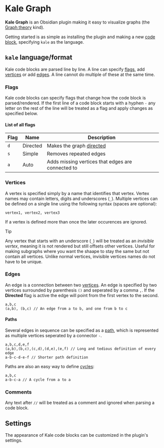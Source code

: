 # Kale Graph

**Kale Graph** is an Obsidian plugin making it easy to visualize graphs (the
[Graph theory](https://en.wikipedia.org/wiki/Graph_theory) kind).

Getting started is as simple as installing the plugin and making a new [code
block](https://help.obsidian.md/Editing+and+formatting/Basic+formatting+syntax#Code+blocks),
specifying `kale` as the language.

## `kale` language/format

Kale code blocks are parsed line by line. A line can specify [flags](#flags),
add [vertices](#vertices) or add [edges](#edges). A line cannot do multiple of
these at the same time.

### Flags

Kale code blocks can specify flags that change how the code block is
parsed/rendered. If the first line of a code block starts with a hyphen `-` any
letter on the rest of the line will be treated as a flag and apply changes as
specified below.

#### List of all flags

| Flag | Name     | Description                                                              |
| ---- | -------- | ------------------------------------------------------------------------ |
| `d`  | Directed | Makes the graph [directed](https://en.wikipedia.org/wiki/Directed_graph) |
| `s`  | Simple   | Removes repeated edges                                                   |
| `a`  | Auto     | Adds missing vertices that edges are connected to                        |

### Vertices

A vertex is specified simply by a name that identifies that vertex. Vertex
names may contain letters, digits and underscores (`_`). Multiple vertices can
be defined on a single line using the following syntax (spaces are optional):

```kale
vertex1, vertex2, vertex3
```

If a vertex is defined more than once the later occurences are ignored.

> [!TIP]  
> Any vertex that starts with an underscore (`_`) will be treated as an
> *invisible vertex*, meaning it is not rendered but still offsets other
> vertices. Useful for making subgraphs where you want the shaape to stay the
> same but not contain all vertices. Unlike normal vertices, invisible
> vertices names do not have to be unique.

### Edges

An edge is a connection between two [vertices](#vertices). An edge is specified
by two vertices surrounded by parenthesis `()` and seperated by a comma `,`. If
the **Directed** flag is active the edge will point from the first vertex to
the second.

```kale
a,b,c
(a,b), (b,c) // An edge from a to b, and one from b to c
```

#### Paths

Several edges in sequence can be specified as a [path](
https://en.wikipedia.org/wiki/Path_(graph_theory)), which is represented as
multiple vertices seperated by a connector `-`.

```kale
a,b,c,d,e,f
(a,b),(b,c),(c,d),(d,e),(e,f) // Long and tedious definition of every edge
a-b-c-d-e-f // Shorter path definition
```

Paths are also an easy way to define [cycles](
https://en.wikipedia.org/wiki/Cycle_(graph_theory)):

```kale
a,b,c
a-b-c-a // A cycle from a to a
```

### Comments

Any text after `//` will be treated as a comment and ignored when parsing a
code block.

## Settings

The appearance of Kale code blocks can be customized in the plugin's settings.